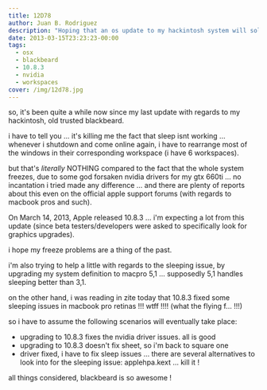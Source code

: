 ```yaml
---
title: 12D78
author: Juan B. Rodriguez
description: "Hoping that an os update to my hackintosh system will solve the sleep issues I'm having."
date: 2013-03-15T23:23:23-00:00
tags:
  - osx
  - blackbeard
  - 10.8.3
  - nvidia
  - workspaces
cover: /img/12d78.jpg
---
```


so, it's been quite a while now since my last update with regards to my hackintosh, old trusted blackbeard.

i have to tell you ... it's killing me the fact that sleep isnt working ... whenever i shutdown and come online again, i have to rearrange most of the windows in their corresponding workspace (i have 6 workspaces).

but that's _literally_ NOTHING compared to the fact that the whole system freezes, due to some god forsaken nvidia drivers for my gtx 660ti ... no incantation i tried made any difference ... and there are plenty of reports about this even on the official apple support forums (with regards to macbook pros and such).

On March 14, 2013, Apple released 10.8.3 ... i'm expecting a lot from this update (since beta testers/developers were asked to specifically look for graphics upgrades).

i hope my freeze problems are a thing of the past.

i'm also trying to help a little with regards to the sleeping issue, by upgrading my system definition to macpro 5,1 ... supposedly 5,1 handles sleeping better than 3,1.

on the other hand, i was reading in zite today that 10.8.3 fixed some sleeping issues in macbook pro retinas !!! wtff !!!! (what the flying f... !!!)

so i have to assume the following scenarios will eventually take place:

- upgrading to 10.8.3 fixes the nvidia driver issues. all is good
- upgrading to 10.8.3 doesn't fix sheet, so i'm back to square one
- driver fixed, i have to fix sleep issues ... there are several alternatives to look into for the sleeping issue: applehpa.kext ... kill it !

all things considered, blackbeard is so awesome !

